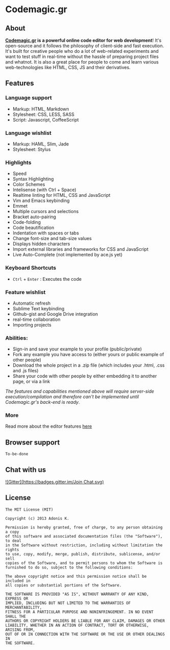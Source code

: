 # Codemagic.gr

## About

__[Codemagic.gr](http://codemagic.gr) is a powerful online code editor for web development__! It's open-source and it follows the philosophy of client-side and fast execution. It's built for creative people who do a lot of web-related experiments and want to test stuff in real-time without the hassle of preparing project files and whatnot. It is also a great place for people to come and learn various web-technologies like HTML, CSS, JS and their derivatives.


## Features

### Language support

* Markup: HTML, Markdown
* Stylesheet: CSS, LESS, SASS
* Script: Javascript, CoffeeScript

### Language wishlist

* Markup: HAML, Slim, Jade
* Stylesheet: Stylus

### Highlights

* Speed
* Syntax Highlighting
* Color Schemes
* Intelisense (with Ctrl + Space)
* Realtime linting for HTML, CSS and JavaScript
* Vim and Emacs keybinding
* Emmet
* Multiple cursors and selections
* Bracket auto-pairing
* Code-folding
* Code beautification
* Indentation with spaces or tabs
* Change font-size and tab-size values
* Displays hidden characters
* Import external libraries and frameworks for CSS and JavaScript
* Live Auto-Complete (not implemented by ace.js yet)

### Keyboard Shortcuts

* `Ctrl` + `Enter` : Executes the code


### Feature wishlist

* Automatic refresh
* Sublime Text keybinding
* Github-gist and Google Drive integration
* real-time collaboration
* Importing projects

### Abilities:

* Sign-in and save your example to your profile (public/private)
* Fork any example you have access to (either yours or public example of other people)
* Download the whole project in a .zip file (which includes your .html, .css and .js files)
* Share your code with other people by either embedding it to another page, or via a link

_The features and capabilities mentioned above will require server-side execution/compilation and therefore can't be implemented until Codemagic.gr's back-end is ready_.

### More

Read more about the editor features [here](https://github.com/ajaxorg/ace)

## Browser support

	To-be-done

## Chat with us

[![Gitter](https://badges.gitter.im/Join Chat.svg)](https://gitter.im/varemenos/codemagic?utm_source=badge&utm_medium=badge&utm_campaign=pr-badge)

## License

	The MIT License (MIT)

	Copyright (c) 2013 Adonis K.

	Permission is hereby granted, free of charge, to any person obtaining a copy
	of this software and associated documentation files (the "Software"), to deal
	in the Software without restriction, including without limitation the rights
	to use, copy, modify, merge, publish, distribute, sublicense, and/or sell
	copies of the Software, and to permit persons to whom the Software is
	furnished to do so, subject to the following conditions:

	The above copyright notice and this permission notice shall be included in
	all copies or substantial portions of the Software.

	THE SOFTWARE IS PROVIDED "AS IS", WITHOUT WARRANTY OF ANY KIND, EXPRESS OR
	IMPLIED, INCLUDING BUT NOT LIMITED TO THE WARRANTIES OF MERCHANTABILITY,
	FITNESS FOR A PARTICULAR PURPOSE AND NONINFRINGEMENT. IN NO EVENT SHALL THE
	AUTHORS OR COPYRIGHT HOLDERS BE LIABLE FOR ANY CLAIM, DAMAGES OR OTHER
	LIABILITY, WHETHER IN AN ACTION OF CONTRACT, TORT OR OTHERWISE, ARISING FROM,
	OUT OF OR IN CONNECTION WITH THE SOFTWARE OR THE USE OR OTHER DEALINGS IN
	THE SOFTWARE.
